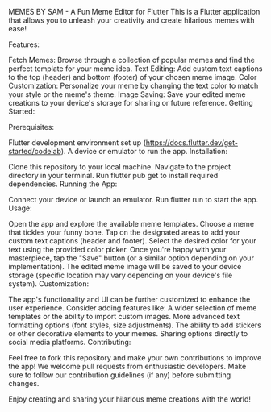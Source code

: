 MEMES BY SAM - A Fun Meme Editor for Flutter
This is a Flutter application that allows you to unleash your creativity and create hilarious memes with ease!

Features:

Fetch Memes: Browse through a collection of popular memes and find the perfect template for your meme idea.
Text Editing: Add custom text captions to the top (header) and bottom (footer) of your chosen meme image.
Color Customization: Personalize your meme by changing the text color to match your style or the meme's theme.
Image Saving: Save your edited meme creations to your device's storage for sharing or future reference.
Getting Started:

Prerequisites:

Flutter development environment set up (https://docs.flutter.dev/get-started/codelab).
A device or emulator to run the app.
Installation:

Clone this repository to your local machine.
Navigate to the project directory in your terminal.
Run flutter pub get to install required dependencies.
Running the App:

Connect your device or launch an emulator.
Run flutter run to start the app.
Usage:

Open the app and explore the available meme templates.
Choose a meme that tickles your funny bone.
Tap on the designated areas to add your custom text captions (header and footer).
Select the desired color for your text using the provided color picker.
Once you're happy with your masterpiece, tap the "Save" button (or a similar option depending on your implementation).
The edited meme image will be saved to your device storage (specific location may vary depending on your device's file system).
Customization:

The app's functionality and UI can be further customized to enhance the user experience. Consider adding features like:
A wider selection of meme templates or the ability to import custom images.
More advanced text formatting options (font styles, size adjustments).
The ability to add stickers or other decorative elements to your memes.
Sharing options directly to social media platforms.
Contributing:

Feel free to fork this repository and make your own contributions to improve the app! We welcome pull requests from enthusiastic developers. Make sure to follow our contribution guidelines (if any) before submitting changes.

Enjoy creating and sharing your hilarious meme creations with the world!

